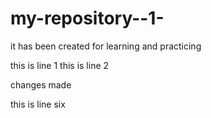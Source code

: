 # my-repository--1-



it has been created for learning and practicing 


this is line 1
this is line 2

changes made

this is line six
